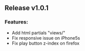 
## Release v1.0.1

### Features:

 - Add html partials "views/" 
 - Fix responsive issue on iPhone5s
 - Fix play button z-index on firefox
